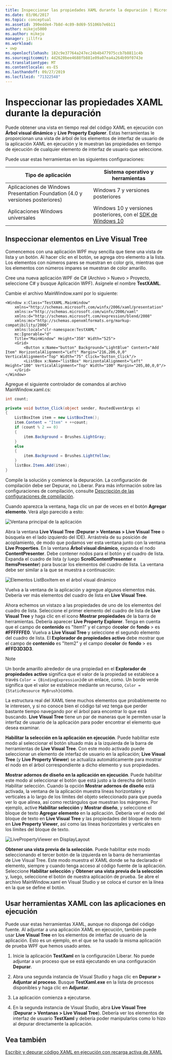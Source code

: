 ```yaml
---
title: Inspeccionar las propiedades XAML durante la depuración | Microsoft Docs
ms.date: 03/06/2017
ms.topic: conceptual
ms.assetid: 390edde4-7b8d-4c89-8d69-55106b7e6b11
author: mikejo5000
ms.author: mikejo
manager: jillfra
ms.workload:
- uwp
ms.openlocfilehash: 182c9e37764a247ec24b4b477975ccb7b8811c4b
ms.sourcegitcommit: 4d2620bee4688fb881e09a07ea4a264b99f0743e
ms.translationtype: MT
ms.contentlocale: es-ES
ms.lasthandoff: 09/27/2019
ms.locfileid: "71322548"
---
```

# <a name="inspect-xaml-properties-while-debugging"></a>Inspeccionar las propiedades XAML durante la depuración
Puede obtener una vista en tiempo real del código XAML en ejecución con **Árbol visual dinámico** y **Live Property Explorer**. Estas herramientas le proporcionan una vista de árbol de los elementos de interfaz de usuario de la aplicación XAML en ejecución y le muestran las propiedades en tiempo de ejecución de cualquier elemento de interfaz de usuario que seleccione.

Puede usar estas herramientas en las siguientes configuraciones:

|Tipo de aplicación|Sistema operativo y herramientas|
|-----------------|--------------------------------|
|Aplicaciones de Windows Presentation Foundation (4.0 y versiones posteriores)|Windows 7 y versiones posteriores|
|Aplicaciones Windows universales|Windows 10 y versiones posteriores, con el [SDK de Windows 10](https://dev.windows.com/en-us/downloads/windows-10-sdk)|

## <a name="looking-at-elements-in-the-live-visual-tree"></a>Inspeccionar elementos en Live Visual Tree
Comencemos con una aplicación WPF muy sencilla que tiene una vista de lista y un botón. Al hacer clic en el botón, se agrega otro elemento a la lista. Los elementos con números pares se muestran en color gris, mientras que los elementos con números impares se muestran de color amarillo.

Cree una nueva aplicación WPF de C# (Archivo > Nuevo > Proyecto, seleccione C# y busque Aplicación WPF). Asígnele el nombre **TestXAML**.

Cambie el archivo MainWindow.xaml por lo siguiente:

```xaml
<Window x:Class="TestXAML.MainWindow"
    xmlns="http://schemas.microsoft.com/winfx/2006/xaml/presentation"
    xmlns:x="http://schemas.microsoft.com/winfx/2006/xaml"
    xmlns:d="http://schemas.microsoft.com/expression/blend/2008"
    xmlns:mc="http://schemas.openxmlformats.org/markup-compatibility/2006"
    xmlns:local="clr-namespace:TestXAML"
    mc:Ignorable="d"
    Title="MainWindow" Height="350" Width="525">
    <Grid>
        <Button x:Name="button" Background="LightBlue" Content="Add Item" HorizontalAlignment="Left" Margin="216,206,0,0" VerticalAlignment="Top" Width="75" Click="button_Click"/>
        <ListBox x:Name="listBox" HorizontalAlignment="Left" Height="100" VerticalAlignment="Top" Width="100" Margin="205,80,0,0"/>
    </Grid>
</Window>
```

Agregue el siguiente controlador de comandos al archivo MainWindow.xaml.cs:

```csharp
int count;

private void button_Click(object sender, RoutedEventArgs e)
{
    ListBoxItem item = new ListBoxItem();
    item.Content = "Item" + ++count;
    if (count % 2 == 0)
    {
        item.Background = Brushes.LightGray;
    }
    else
    {
        item.Background = Brushes.LightYellow;
    }
    listBox.Items.Add(item);
}
```

Compile la solución y comience la depuración. La configuración de compilación debe ser Depurar, no Liberar. Para más información sobre las configuraciones de compilación, consulte [Descripción de las configuraciones de compilación](../ide/understanding-build-configurations.md).

Cuando aparezca la ventana, haga clic un par de veces en el botón **Agregar elemento**. Verá algo parecido a esto:

![Ventana principal de la aplicación](../debugger/media/livevisualtree-app.png "LiveVIsualTree: aplicación")

Abra la ventana **Live Visual Tree** (**Depurar > Ventanas > Live Visual Tree** o búsquela en el lado izquierdo del IDE). Arrástrela de su posición de acoplamiento, de modo que podamos ver esta ventana junto con la ventana **Live Properties**. En la ventana **Árbol visual dinámico**, expanda el nodo **ContentPresenter**. Debe contener nodos para el botón y el cuadro de lista. Expanda el cuadro de lista (y luego **ScrollContentPresenter** e **ItemsPresenter**) para buscar los elementos del cuadro de lista. La ventana debe ser similar a la que se muestra a continuación:

![Elementos ListBoxItem en el árbol visual dinámico](../debugger/media/livevisualtree-listboxitems.png "LiveVisualTree-elementos ListBoxItem")

Vuelva a la ventana de la aplicación y agregue algunos elementos más. Debería ver más elementos del cuadro de lista en **Live Visual Tree**.

Ahora echemos un vistazo a las propiedades de uno de los elementos del cuadro de lista. Seleccione el primer elemento del cuadro de lista de **Live Visual Tree** y haga clic en el icono **Mostrar propiedades** de la barra de herramientas. Debería aparecer **Live Property Explorer**. Tenga en cuenta que el campo de **contenido** es "Item1" y el campo de**color** de **fondo** > es **#FFFFFFE0**. Vuelva a **Live Visual Tree** y seleccione el segundo elemento del cuadro de lista. El **Explorador de propiedades activo** debe mostrar que el campo de **contenido** es "Item2" y el campo de**color** de **fondo** > es **#FFD3D3D3**.

> [!NOTE]
> Un borde amarillo alrededor de una propiedad en el **Explorador de propiedades activo** significa que el valor de la propiedad se establece a través `Color = {BindingExpression}`de un enlace, como. Un borde verde significa que el valor se establece mediante un recurso, `Color = {StaticResource MyBrush}`como.

La estructura real del XAML tiene muchos elementos que probablemente no le interesen, y si no conoce bien el código tal vez tenga que perder bastante tiempo navegando por el árbol para encontrar lo que está buscando. **Live Visual Tree** tiene un par de maneras que le permiten usar la interfaz de usuario de la aplicación para poder encontrar el elemento que desea examinar.

**Habilitar la selección en la aplicación en ejecución**. Puede habilitar este modo al seleccionar el botón situado más a la izquierda de la barra de herramientas de **Live Visual Tree**. Con este modo activado puede seleccionar un elemento de interfaz de usuario en la aplicación; **Live Visual Tree** (y **Live Property Viewer**) se actualiza automáticamente para mostrar el nodo en el árbol correspondiente a dicho elemento y sus propiedades.

**Mostrar adornos de diseño en la aplicación en ejecución**. Puede habilitar este modo al seleccionar el botón que está justo a la derecha del botón Habilitar selección. Cuando la opción **Mostrar adornos de diseño** está activada, la ventana de la aplicación muestra líneas horizontales y verticales a lo largo de los límites del objeto seleccionado para que pueda ver lo que alinea, así como rectángulos que muestran los márgenes. Por ejemplo, active **Habilitar selección** y **Mostrar diseño**, y seleccione el bloque de texto **Agregar elemento** en la aplicación. Debería ver el nodo del bloque de texto en **Live Visual Tree** y las propiedades del bloque de texto en **Live Property Viewer**, así como las líneas horizontales y verticales en los límites del bloque de texto.

![LivePropertyViewer en DisplayLayout](../debugger/media/livevisualtreelivepropertyviewer-displaylayout.png "LiveVisualTreeLivePropertyViewer-DisplayLayout")

**Obtener una vista previa de la selección**. Puede habilitar este modo seleccionando el tercer botón de la izquierda en la barra de herramientas de Live Visual Tree. Este modo muestra el XAML donde se ha declarado el elemento, siempre y cuando tenga acceso al código fuente de la aplicación. Seleccione **Habilitar selección** y **Obtener una vista previa de la selección** y, luego, seleccione el botón de nuestra aplicación de prueba. Se abre el archivo MainWindow.xaml en Visual Studio y se coloca el cursor en la línea en la que se define el botón.

## <a name="using-xaml-tools-with-running-applications"></a>Usar herramientas XAML con las aplicaciones en ejecución
Puede usar estas herramientas XAML, aunque no disponga del código fuente. Al adjuntar a una aplicación XAML en ejecución, también puede usar **Live Visual Tree** en los elementos de interfaz de usuario de la aplicación. Esto es un ejemplo, en el que se ha usado la misma aplicación de prueba WPF que hemos usado antes.

1. Inicie la aplicación **TestXaml** en la configuración Liberar. No puede adjuntar a un proceso que se está ejecutando en una configuración **Depurar**.

2. Abra una segunda instancia de Visual Studio y haga clic en **Depurar > Adjuntar al proceso**. Busque **TestXaml.exe** en la lista de procesos disponibles y haga clic en **Adjuntar**.

3. La aplicación comienza a ejecutarse.

4. En la segunda instancia de Visual Studio, abra **Live Visual Tree** (**Depurar > Ventanas > Live Visual Tree**). Debería ver los elementos de interfaz de usuario **TestXaml** y debería poder manipularlos como lo hizo al depurar directamente la aplicación.

## <a name="see-also"></a>Vea también

[Escribir y depurar código XAML en ejecución con recarga activa de XAML](xaml-hot-reload.md)
